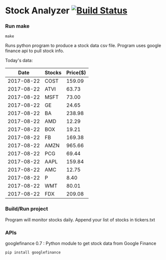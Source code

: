 # Stock Analyzer [![Build Status](https://travis-ci.org/ogoyal/StockAnalyzer.svg?branch=master)](https://travis-ci.org/ogoyal/StockAnalyzer)

### Run make
```
make
```

Runs python program to produce a stock data csv file. Program uses google finance api to pull stock info.

Today's data:

| Date| Stocks| Price($) | 
| --- | --- | ---  | 
| 2017-08-22| COST| 159.09 | 
| 2017-08-22| ATVI| 63.73 | 
| 2017-08-22| MSFT| 73.00 | 
| 2017-08-22| GE| 24.65 | 
| 2017-08-22| BA| 238.98 | 
| 2017-08-22| AMD| 12.29 | 
| 2017-08-22| BOX| 19.21 | 
| 2017-08-22| FB| 169.38 | 
| 2017-08-22| AMZN| 965.66 | 
| 2017-08-22| PCG| 69.44 | 
| 2017-08-22| AAPL| 159.84 | 
| 2017-08-22| AMC| 12.75 | 
| 2017-08-22| P| 8.40 | 
| 2017-08-22| WMT| 80.01 | 
| 2017-08-22| FDX| 209.08 | 

### Build/Run project

Program will monitor stocks daily. Append your list of stocks in tickers.txt

### APIs
googlefinance 0.7 : Python module to get stock data from Google Finance

```
pip install googlefinance
```

